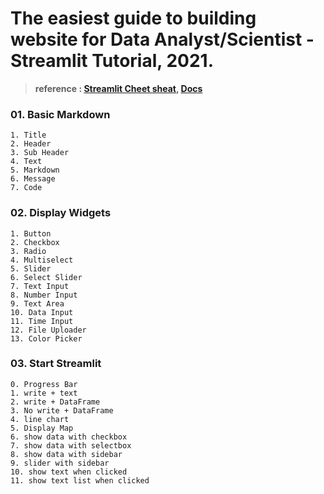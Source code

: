 # The easiest guide to building website for Data Analyst/Scientist - Streamlit Tutorial, 2021.
> **reference : [Streamlit Cheet sheat](https://share.streamlit.io/daniellewisdl/streamlit-cheat-sheet/app.py), [Docs](https://docs.streamlit.io/en/stable/index.html)**


### **01. Basic Markdown**
```
1. Title
2. Header
3. Sub Header
4. Text
5. Markdown
6. Message
7. Code
```

### **02. Display Widgets**
```
1. Button
2. Checkbox
3. Radio
4. Multiselect
5. Slider
6. Select Slider
7. Text Input
8. Number Input
9. Text Area
10. Data Input
11. Time Input
12. File Uploader
13. Color Picker
```
### **03. Start Streamlit**
```
0. Progress Bar
1. write + text
2. write + DataFrame
3. No write + DataFrame
4. line chart
5. Display Map
6. show data with checkbox
7. show data with selectbox
8. show data with sidebar
9. slider with sidebar
10. show text when clicked
11. show text list when clicked
```